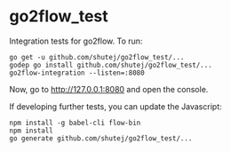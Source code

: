 # go2flow_test

Integration tests for go2flow.  To run:

    go get -u github.com/shutej/go2flow_test/...
    godep go install github.com/shutej/go2flow_test/...
    go2flow-integration --listen=:8080

Now, go to http://127.0.0.1:8080 and open the console.

If developing further tests, you can update the Javascript:

    npm install -g babel-cli flow-bin
    npm install
    go generate github.com/shutej/go2flow_test/...

